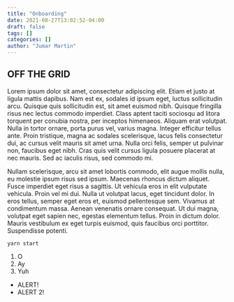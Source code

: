 ```yaml
---
title: "Onboarding"
date: 2021-08-27T13:02:52-04:00
draft: false
tags: []
categories: []
author: "Jumar Martin"
---
```


## OFF THE GRID
Lorem ipsum dolor sit amet, consectetur adipiscing elit. Etiam et justo at ligula mattis dapibus. Nam est ex, sodales id ipsum eget, luctus sollicitudin arcu. Quisque quis sollicitudin est, sit amet euismod nibh. Quisque fringilla risus nec lectus commodo imperdiet. Class aptent taciti sociosqu ad litora torquent per conubia nostra, per inceptos himenaeos. Aliquam erat volutpat. Nulla in tortor ornare, porta purus vel, varius magna. Integer efficitur tellus ante. Proin tristique, magna ac sodales scelerisque, lacus felis consectetur dui, ac cursus velit mauris sit amet urna. Nulla orci felis, semper ut pulvinar non, faucibus eget nibh. Cras quis velit cursus ligula posuere placerat at nec mauris. Sed ac iaculis risus, sed commodo mi.

Nullam scelerisque, arcu sit amet lobortis commodo, elit augue mollis nulla, eu molestie ipsum risus sed ipsum. Maecenas rhoncus dictum aliquet. Fusce imperdiet eget risus a sagittis. Ut vehicula eros in elit vulputate vehicula. Proin vel mi dui. Nulla ut volutpat lacus, eget tincidunt dolor. In eros tellus, semper eget eros et, euismod pellentesque sem. Vivamus at condimentum massa. Aenean venenatis ornare consequat. Ut dui magna, volutpat eget sapien nec, egestas elementum tellus. Proin in dictum dolor. Mauris vestibulum ex eget turpis euismod, quis faucibus orci porttitor. Suspendisse potenti.



`yarn start`

1. O
2. Ay
3. Yuh

- ALERT!
- ALERT 2!